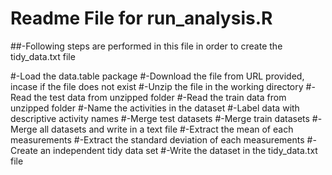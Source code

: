 # Readme File for run_analysis.R

##-Following steps are performed in this file in order to create the tidy_data.txt file

#-Load the data.table package
#-Download the file from URL provided, incase if the file does not exist
#-Unzip the file in the working directory 
#-Read the test data from unzipped folder
#-Read the train data from unzipped folder
#-Name the activities in the dataset
#-Label data with descriptive activity names
#-Merge test datasets
#-Merge train datasets
#-Merge all datasets and write in a text file
#-Extract the mean of each measurements
#-Extract the standard deviation of each measurements
#-Create an independent tidy data set
#-Write the dataset in the tidy_data.txt file
